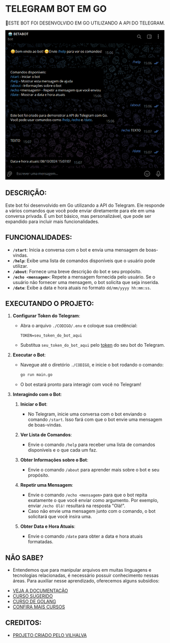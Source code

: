 # TELEGRAM BOT EM GO
🤤ESTE BOT FOI DESENVOLVIDO EM GO UTILIZANDO A API DO TELEGRAM.

<img src="FOTO.png" align="center" width="500"> <br>

## DESCRIÇÃO:
Este bot foi desenvolvido em Go utilizando a API do Telegram. Ele responde a vários comandos que você pode enviar diretamente para ele em uma conversa privada. É um bot básico, mas personalizável, que pode ser expandido para incluir mais funcionalidades.

## FUNCIONALIDADES:
- **`/start`**: Inicia a conversa com o bot e envia uma mensagem de boas-vindas.
- **`/help`**: Exibe uma lista de comandos disponíveis que o usuário pode utilizar.
- **`/about`**: Fornece uma breve descrição do bot e seu propósito.
- **`/echo <mensagem>`**: Repete a mensagem fornecida pelo usuário. Se o usuário não fornecer uma mensagem, o bot solicita que seja inserida.
- **`/date`**: Exibe a data e hora atuais no formato `dd/mm/yyyy hh:mm:ss`.

## EXECUTANDO O PROJETO:
1. **Configurar Token do Telegram**:
   - Abra o arquivo `./CODIGO/.env` e coloque sua credêncial:
     ```env
     TOKEN=seu_token_do_bot_aqui
     ```
   - Substitua `seu_token_do_bot_aqui` pelo [token](https://t.me/BotFather) do seu bot do Telegram.

2. **Executar o Bot**:
   - Navegue até o diretório `./CODIGO`, e inicie o bot rodando o comando:
     ```bash
     go run main.go
     ```
   - O bot estará pronto para interagir com você no Telegram!

3. **Interagindo com o Bot**:
   1. **Iniciar o Bot**:
      - No Telegram, inicie uma conversa com o bot enviando o comando `/start`. Isso fará com que o bot envie uma mensagem de boas-vindas.

   2. **Ver Lista de Comandos**:
      - Envie o comando `/help` para receber uma lista de comandos disponíveis e o que cada um faz.

   3. **Obter Informações sobre o Bot**:
      - Envie o comando `/about` para aprender mais sobre o bot e seu propósito.

   4. **Repetir uma Mensagem**:
      - Envie o comando `/echo <mensagem>` para que o bot repita exatamente o que você enviar como argumento. Por exemplo, enviar `/echo Olá!` resultará na resposta "Olá!".
      - Caso não envie uma mensagem junto com o comando, o bot solicitará que você insira uma.

   5. **Obter Data e Hora Atuais**:
      - Envie o comando `/date` para obter a data e hora atuais formatadas.

## NÃO SABE?
- Entendemos que para manipular arquivos em muitas linguagens e tecnologias relacionadas, é necessário possuir conhecimento nessas áreas. Para auxiliar nesse aprendizado, oferecemos alguns subsidios:
* [VEJA A DOCUMENTAÇÃO](https://core.telegram.org/bots/api)
* [CURSO SUGERIDO](https://github.com/VILHALVA/CURSO-DE-TELEBOT)
* [CURSO DE GOLANG](https://github.com/VILHALVA/CURSO-DE-GOLANG)
* [CONFIRA MAIS CURSOS](https://github.com/VILHALVA?tab=repositories&q=+topic:CURSO)

## CREDITOS:
- [PROJETO CRIADO PELO VILHALVA](https://github.com/VILHALVA)

